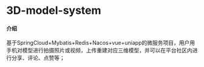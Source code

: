 # 3D-model-system

#### 介绍
基于SpringCloud+Mybatis+Redis+Nacos+vue+uniapp的微服务项目，用户用手机对模型进行拍摄照片或视频，上传重建对应三维模型，并可以在平台社区内进行分享、评论、点赞等；
